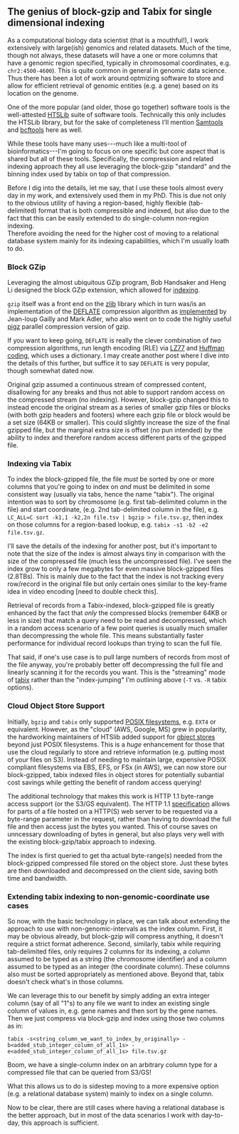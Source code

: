 ## The genius of block-gzip and Tabix for single dimensional indexing

As a computational biology data scientist (that is a mouthful!), I work extensively with large(ish) genomics and related datasets.
Much of the time, though not always, these datasets will have a one or more columns that have a genomic region specified, typically in chromosomal coordinates,
e.g. `chr2:4500-4600`).  This is quite common in general in genomic data science.  Thus there has been a lot of work around optmizing software to store and
allow for efficient retrieval of genomic entities (e.g. a gene) based on its location on the genome.

One of the more popular (and older, those go together) software tools is the well-attested [HTSLib](https://github.com/samtools/htslib) suite of software tools.
Technically this only includes the HTSLib library, but for the sake of completeness I'll mention [Samtools](https://github.com/samtools/samtools) and [bcftools](https://github.com/samtools/bcftools) here as well.

While these tools have many uses---much like a multi-tool of bioinformatics---I'm going to focus on one specific but core aspect that is shared but all of these tools.
Specifically, the compression and related indexing approach they all use leveraging the block-gzip "standard" and the binning index used by tabix on top of that compression.

Before I dig into the details, let me say, that I use these tools almost every day in my work, and extensively used them in my PhD.
This is due not only to the obvious utility of having a region-based, highly flexible (tab-delimited) format that is both compressible and indexed, but 
also due to the fact that this can be easily extended to do single-column non-region indexing.  
Therefore avoiding the need for the higher cost of moving to a relational database system mainly for its indexing capabilities, which I'm usually loath to do.

### Block GZip

Leveraging the almost ubiquitous GZip program, Bob Handsaker and Heng Li designed the block GZip extension, which allowed for [indexing](http://www.htslib.org/doc/#file-formats).

`gzip` itself was a front end on the [zlib](https://www.zlib.net/) library which in turn was/is an implementation of the [DEFLATE](https://www.zlib.net/feldspar.html) compression algorithm as [implemented](https://www.gzip.org/) by Jean-loup Gailly and Mark Adler, who also went on to code the highly useful [pigz](https://zlib.net/pigz/) parallel compression version of gzip.

If you want to keep going, `DEFLATE` is really the clever combination of *two* compression algorithms, run length encoding (RLE) via [LZ77](https://en.wikipedia.org/wiki/LZ77_and_LZ78) and [Huffman coding](https://en.wikipedia.org/wiki/Huffman_coding), which uses a dictionary.  I may create another post where I dive into the details of this further, but suffice it to say `DEFLATE` is very popular, though somewhat dated now.

Original gzip assumed a continuous stream of compressed content, disallowing for any breaks and thus not able to support random access on the compressed stream (no indexing).  However, block-gzip changed this to instead encode the original stream as a series of smaller gzip files or blocks (with both gzip headers and footers) where each gzip file or block would be a set size (64KB or smaller).  This could slightly increase the size of the final gzipped file, but the marginal extra size is offset (no pun intended) by the ability to index and therefore random access different parts of the gzipped file.

### Indexing via Tabix

To index the block-gzipped file, the file *must* be sorted by one or more columns that you're going to index on *and* must be delimited in some consistent way (usually via tabs, hence the name "tabix").  The original intention was to sort by chromosome (e.g. first tab-delimited column in the file) and start coordinate, (e.g. 2nd tab-delimited column in the file), e.g. `LC_ALL=C sort -k1,1 -k2,2n file.tsv | bgzip > file.tsv.gz`, then index on those columns for a region-based lookup, e.g. `tabix -s1 -b2 -e2 file.tsv.gz`.

I'll save the details of the indexing for another post, but it's important to note that the size of the index is almost always tiny in comparison with the size of the compressed file (much less the uncompressed file).  I've seen the index grow to only a few megabytes for even massive block-gzipped files (2.8TBs).  This is mainly due to the fact that the index is not tracking every row/record in the original file but only certain ones similar to the key-frame idea in video encoding [need to double check this].

Retrieval of records from a Tabix-indexed, block-gzipped file is greatly enhanced by the fact that *only* the compressed blocks (remember 64KB or less in size) that match a query need to be read and decompressed, which in a random access scenario of a few point queries is usually much smaller than decompressing the whole file.  This means substantially faster performance for individual record lookups than trying to scan the full file.

That said, if one's use case is to pull large numbers of records from most of the file anyway, you're probably better off decompressing the full file and linearly scanning it for the records you want.  This is the "streaming" mode of [tabix](http://www.htslib.org/doc/tabix.html) rather than the "index-jumping" I'm outlining above (`-T` vs. `-R` tabix options).

### Cloud Object Store Support

Initially, `bgzip` and `tabix` only supported [POSIX filesystems](https://pubs.opengroup.org/onlinepubs/9699919799.2018edition/), e.g. `EXT4` or equivalent.  However, as the "cloud" (AWS, Google, MS) grew in popularity, the hardworking maintainers of HTSlib added support for [object stores](https://en.wikipedia.org/wiki/Object_storage) beyond just POSIX filesystems.  This is a *huge* enhancement for those that use the cloud regularly to store and retrieve information (e.g. putting most of your files on S3).  Instead of needing to maintain large, expensive POSIX compliant filesystems via EBS, EFS, or FSx (in AWS), we can now store our block-gzipped, tabix indexed files in object stores for potentially subantial cost savings while getting the benefit of random access querying!

The additional technology that makes this work is HTTP 1.1 byte-range access support (or the S3/GS equivalent).  The HTTP 1.1 [specification](https://httpwg.org/specs/rfc7233.html#rfc.section.2.1) allows for parts of a file hosted on a HTTP(S) web server to be requested via a byte-range parameter in the request, rather than having to download the full file and then access just the bytes you wanted.  This of course saves on unncessary downloading of bytes in general, but also plays very well with the existing block-gzip/tabix approach to indexing.

The index is first queried to get tha actual byte-range(s) needed from the block-gzipped compressed file stored on the object store.
Just these bytes are then downloaded and decompressed on the client side, saving both time and bandwidth.

### Extending tabix indexing to non-genomic-coordinate use cases

So now, with the basic technology in place, we can talk about extending the approach to use with non-genomic-intervals as the index column.
First, it may be obvious already, but block-gzip will compress anything, it doesn't require a strict format adherence.
Second, similarly, tabix while requiring tab-delimited files, only requires 2 columns for its indexing, a column assumed to be typed as a string (the chromosome identifier) and a column assumed to be typed as an integer (the coordinate column).  These columns also must be sorted appropriately as mentioned above.  Beyond that, tabix doesn't check what's in those columns.

We can leverage this to our benefit by simply adding an extra integer column (say of all "1"s) to any file we want to index an existing single column of values in, e.g. gene names and then sort by the gene names.  Then we just compress via block-gzip and index using those two columns as in:

```
tabix -s<string_column_we_want_to_index_by_originally> -b<added_stub_integer_column_of_all_1s> -e<added_stub_integer_column_of_all_1s> file.tsv.gz
```

Boom, we have a single-column index on an arbitrary column type for a compressed file that can be queried from S3/GS!

What this allows us to do is sidestep moving to a more expensive option (e.g. a relational database system) mainly to index on a single column.

Now to be clear, there are still cases where having a relational database is the better approach, but in most of the data scenarios I work with day-to-day, this approach is sufficient.
